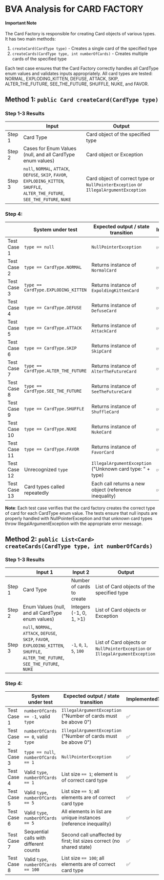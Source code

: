 # BVA Analysis for CARD FACTORY

#### Important Note

The Card Factory is responsible for creating Card objects of various types. It has two main methods:
1. `createCard(CardType type)` - Creates a single card of the specified type
2. `createCards(CardType type, int numberOfCards)` - Creates multiple cards of the specified type

Each test case ensures that the Card Factory correctly handles all CardType enum values and validates inputs appropriately. All card types are tested: NORMAL, EXPLODING_KITTEN, DEFUSE, ATTACK, SKIP, ALTER_THE_FUTURE, SEE_THE_FUTURE, SHUFFLE, NUKE, and FAVOR.

## Method 1: `public Card createCard(CardType type)`

### Step 1-3 Results 

|        | Input                                                                                                                              | Output                                                         |
|--------|------------------------------------------------------------------------------------------------------------------------------------|----------------------------------------------------------------|
| Step 1 | Card Type                                                                                                                          | Card object of the specified type                              |
| Step 2 | Cases for Enum Values (null, and all CardType enum values)                                                                         | Card object or Exception                                       |
| Step 3 | `null`, `NORMAL`, `ATTACK`, `DEFUSE`, `SKIP`, `FAVOR`, `EXPLODING_KITTEN`, `SHUFFLE`, `ALTER_THE_FUTURE`, `SEE_THE_FUTURE`, `NUKE` | Card object of correct type or `NullPointerException` or `IllegalArgumentException` |

### Step 4:

|             | System under test                     | Expected output / state transition                                         | Implemented?       | Test name                                                    |
|-------------|--------------------------------------|--------------------------------------------------------------------------|--------------------|------------------------------------------------------------|
| Test Case 1 | `type == null`                       | `NullPointerException`                                                    | :white_check_mark: | createCard_WithNullType_ThrowsNullPointerException          |
| Test Case 2 | `type == CardType.NORMAL`            | Returns instance of `NormalCard`                                          | :white_check_mark: | createCard_WithNormalCardType_CreatesCard                   |
| Test Case 3 | `type == CardType.EXPLODING_KITTEN`  | Returns instance of `ExpoldingKittenCard`                                | :white_check_mark: | createCard_WithExplodingKittenCardType_CreatesCard          |
| Test Case 4 | `type == CardType.DEFUSE`            | Returns instance of `DefuseCard`                                          | :white_check_mark: | createCard_WithDefuseCardType_CreatesCard                   |
| Test Case 5 | `type == CardType.ATTACK`            | Returns instance of `AttackCard`                                          | :white_check_mark: | createCard_WithAttackCardType_CreatesCard                   |
| Test Case 6 | `type == CardType.SKIP`              | Returns instance of `SkipCard`                                            | :white_check_mark: | createCard_WithSkipCardType_CreatesCard                     |
| Test Case 7 | `type == CardType.ALTER_THE_FUTURE`  | Returns instance of `AlterTheFutureCard`                                 | :white_check_mark: | createCard_WithAlterTheFutureCardType_CreatesCard           |
| Test Case 8 | `type == CardType.SEE_THE_FUTURE`    | Returns instance of `SeeTheFutureCard`                                   | :white_check_mark: | createCard_WithSeeTheFutureCardType_CreatesCard             |
| Test Case 9 | `type == CardType.SHUFFLE`           | Returns instance of `ShuffleCard`                                         | :white_check_mark: | createCard_WithShuffleCardType_CreatesCard                  |
| Test Case 10 | `type == CardType.NUKE`             | Returns instance of `NukeCard`                                            | :white_check_mark: | createCard_WithNukeCardType_CreatesCard                     |
| Test Case 11 | `type == CardType.FAVOR`            | Returns instance of `FavorCard`                                           | :white_check_mark: | createCard_WithFavorCardType_CreatesCard                    |
| Test Case 12 | Unrecognized `type`                 | `IllegalArgumentException` ("Unknown card type: " + type)                 | :white_check_mark: | createCard_WithUnknownCardType_ThrowsIllegalArgumentException |
| Test Case 13 | Card types called repeatedly        | Each call returns a new object (reference inequality)                     | :white_check_mark: | createCard_returnsCorrectTypeForEachCardType                 |

**Note**: Each test case verifies that the card factory creates the correct type of card for each CardType enum value. The tests ensure that null inputs are properly handled with NullPointerException and that unknown card types throw IllegalArgumentException with the appropriate error message.

## Method 2: `public List<Card> createCards(CardType type, int numberOfCards)`

### Step 1-3 Results

|        | Input 1                                                                                                                                 | Input 2                  | Output                                                        |
|--------|-----------------------------------------------------------------------------------------------------------------------------------------|----------------------------|-----------------------------------------------------------------|
| Step 1 | Card Type                                                                                                                               | Number of cards to create | List of Card objects of the specified type                     |
| Step 2 | Enum Values (null, and all CardType enum values)                                                                                        | Integers (-1, 0, 1, >1)   | List of Card objects or Exception                              |
| Step 3 | `null`, `NORMAL`, `ATTACK`, `DEFUSE`, `SKIP`, `FAVOR`, `EXPLODING_KITTEN`, `SHUFFLE`, `ALTER_THE_FUTURE`, `SEE_THE_FUTURE`, `NUKE`     | `-1`, `0`, `1`, `5`, `100` | List of Card objects or `NullPointerException` or `IllegalArgumentException` |

### Step 4:

|             | System under test                       | Expected output / state transition                                         | Implemented?       | Test name                                                                      |
|-------------|----------------------------------------|--------------------------------------------------------------------------|--------------------|--------------------------------------------------------------------------------|
| Test Case 1 | `numberOfCards == -1`, valid `type`    | `IllegalArgumentException` ("Number of cards must be above 0")            | :white_check_mark: | createCards_withNegativeCount_throwsIllegalArgumentException                   |
| Test Case 2 | `numberOfCards == 0`, valid `type`     | `IllegalArgumentException` ("Number of cards must be above 0")            | :white_check_mark: | createCards_withZeroCount_throwsIllegalArgumentException                       |
| Test Case 3 | `type == null`, `numberOfCards == 1`   | `NullPointerException`                                                    | :white_check_mark: | createCards_withNullTypeAndValidCount_throwsNullPointerException               |
| Test Case 4 | Valid `type`, `numberOfCards == 1`     | List size `== 1`; element is of correct card type                         | :white_check_mark: | createCards_withValidTypeAndCountOne_returnsListWithOneCard                    |
| Test Case 5 | Valid `type`, `numberOfCards == 5`     | List size `== 5`; all elements are of correct card type                   | :white_check_mark: | createCards_withValidTypeAndCountGreaterThanOne_returnsListWithCorrectNumberOfCards |
| Test Case 6 | Valid `type`, `numberOfCards == 5`     | All elements in list are unique instances (reference inequality)          | :white_check_mark: | createCards_withValidTypeAndCountGreaterThanOne_returnsListWithAllUniqueCards  |
| Test Case 7 | Sequential calls with different counts | Second call unaffected by first; list sizes correct (no shared state)     | :white_check_mark: | createCards_sequentialCalls_returnIndependentResults                           |
| Test Case 8 | Valid `type`, `numberOfCards == 100`   | List size `== 100`; all elements are of correct card type                 | :white_check_mark: | createCards_withLargeNumber_createsCorrectNumberOfCards                        |
